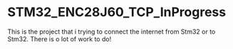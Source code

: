 # STM32_ENC28J60_TCP_InProgress
 This is the project that i trying to connect the internet from Stm32 or to Stm32. There is o lot of work to do!

